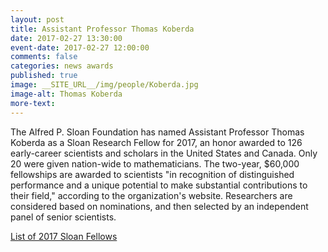 ```yaml
---
layout: post
title: Assistant Professor Thomas Koberda
date: 2017-02-27 13:30:00
event-date: 2017-02-27 12:00:00
comments: false
categories: news awards
published: true
image: __SITE_URL__/img/people/Koberda.jpg
image-alt: Thomas Koberda
more-text:
---
```


<p>The Alfred P. Sloan Foundation has named Assistant Professor Thomas Koberda as  a Sloan Research Fellow for 2017, an honor awarded to 126 early-career scientists and scholars in the United States and Canada. Only 20 were given nation-wide to mathematicians. The two-year, $60,000 fellowships are awarded to scientists "in recognition of distinguished performance and a unique potential to make substantial contributions to their field," according to the organization's website. Researchers are considered based on nominations, and then selected by an independent panel of senior scientists.</p>

[List of 2017 Sloan Fellows](https://sloan.org/fellowships/2017-Fellows)
